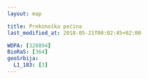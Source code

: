 ```yaml
---
layout: map

title: Prekonoška pećina
last_modified_at: 2018-05-21T00:02:45+02:00

WDPA: [328894]
BioRaS: [364]
geoSrbija:
  L1_183: [3]
---
```

